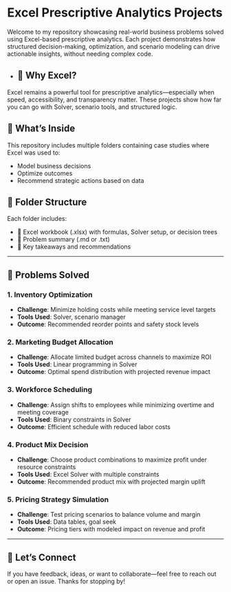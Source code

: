 <h1> Excel Prescriptive Analytics Projects </h1>

Welcome to my repository showcasing real-world business problems solved using Excel-based prescriptive analytics. Each project demonstrates how structured decision-making, optimization, and scenario modeling can drive actionable insights, without needing complex code.

- ## 🚀 Why Excel?

Excel remains a powerful tool for prescriptive analytics—especially when speed, accessibility, and transparency matter. These projects show how far you can go with Solver, scenario tools, and structured logic.

## 🧭 What’s Inside

This repository includes multiple folders containing case studies where Excel was used to:
- Model business decisions
- Optimize outcomes
- Recommend strategic actions based on data

## 📁 Folder Structure
Each folder includes:
- 📂 Excel workbook (.xlsx) with formulas, Solver setup, or decision trees
- 📝 Problem summary (.md or .txt)
- 📌 Key takeaways and recommendations
  
---

## 🧠 Problems Solved

### 1. Inventory Optimization
- **Challenge**: Minimize holding costs while meeting service level targets  
- **Tools Used**: Solver, scenario manager  
- **Outcome**: Recommended reorder points and safety stock levels

### 2. Marketing Budget Allocation
- **Challenge**: Allocate limited budget across channels to maximize ROI  
- **Tools Used**: Linear programming in Solver  
- **Outcome**: Optimal spend distribution with projected revenue impact

### 3. Workforce Scheduling
- **Challenge**: Assign shifts to employees while minimizing overtime and meeting coverage  
- **Tools Used**: Binary constraints in Solver  
- **Outcome**: Efficient schedule with reduced labor costs

### 4. Product Mix Decision
- **Challenge**: Choose product combinations to maximize profit under resource constraints  
- **Tools Used**: Excel Solver with multiple constraints  
- **Outcome**: Recommended product mix with projected margin uplift

### 5. Pricing Strategy Simulation
- **Challenge**: Test pricing scenarios to balance volume and margin  
- **Tools Used**: Data tables, goal seek  
- **Outcome**: Pricing tiers with modeled impact on revenue and profit

---

## 🙌 Let’s Connect

If you have feedback, ideas, or want to collaborate—feel free to reach out or open an issue. Thanks for stopping by!
